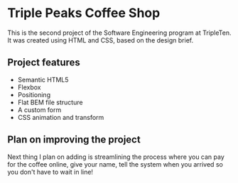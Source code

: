 # Triple Peaks Coffee Shop

This is the second project of the Software Engineering program at TripleTen. It was created using HTML and CSS, based on the design brief.

## Project features

- Semantic HTML5
- Flexbox
- Positioning
- Flat BEM file structure
- A custom form
- CSS animation and transform

## Plan on improving the project

Next thing I plan on adding is streamlining the process where you can pay for the coffee online, give your name, tell the system when you arrived so you don't have to wait in line!
